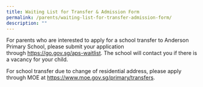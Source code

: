 ```yaml
---
title: Waiting List for Transfer & Admission Form
permalink: /parents/waiting-list-for-transfer-admission-form/
description: ""
---
```



<p>For parents who are interested to apply for a school transfer to Anderson Primary School, please submit your application through&nbsp;<a class="" href="https://go.gov.sg/aps-waitlist"><span class="">https://go.gov.sg/aps-waitlist</span></a>. The school will contact you if there is a vacancy for your child.</p>

<p class=""><span class="">For school transfer due to change of residential address, please apply through MOE at&nbsp;<a class="" href="https://www.moe.gov.sg/primary/transfers" target="_blank" rel="noopener">https://www.moe.gov.sg/primary/transfers</a>.</span></p>